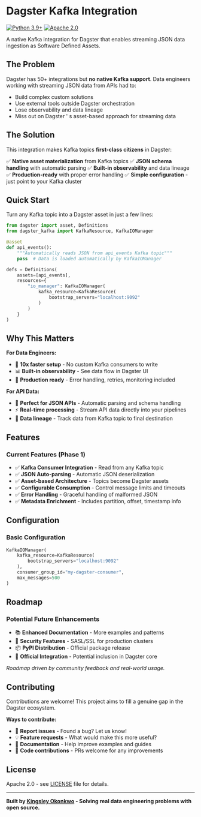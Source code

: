 ﻿# Dagster Kafka Integration

[![Python 3.9+](https://img.shields.io/badge/python-3.9+-blue.svg)](https://www.python.org/downloads/)
[![Apache 2.0](https://img.shields.io/badge/license-Apache%202.0-blue.svg)](LICENSE)

A native Kafka integration for Dagster that enables streaming JSON data ingestion as Software Defined Assets.

## The Problem

Dagster has 50+ integrations but **no native Kafka support**. Data engineers working with streaming JSON data from APIs had to:

- Build complex custom solutions
- Use external tools outside Dagster orchestration
- Lose observability and data lineage
- Miss out on Dagster
'
s asset-based approach for streaming data

## The Solution

This integration makes Kafka topics **first-class citizens** in Dagster:

✅ **Native asset materialization** from Kafka topics
✅ **JSON schema handling** with automatic parsing
✅ **Built-in observability** and data lineage
✅ **Production-ready** with proper error handling
✅ **Simple configuration** - just point to your Kafka cluster

## Quick Start

Turn any Kafka topic into a Dagster asset in just a few lines:

```python
from dagster import asset, Definitions
from dagster_kafka import KafkaResource, KafkaIOManager

@asset
def api_events():
    """Automatically reads JSON from api_events Kafka topic"""
    pass  # Data is loaded automatically by KafkaIOManager

defs = Definitions(
    assets=[api_events],
    resources={
        "io_manager": KafkaIOManager(
            kafka_resource=KafkaResource(
                bootstrap_servers="localhost:9092"
            )
        )
    }
)
```

## Why This Matters

**For Data Engineers:**
- 🚀 **10x faster setup** - No custom Kafka consumers to write
- 📊 **Built-in observability** - See data flow in Dagster UI
- 🔧 **Production ready** - Error handling, retries, monitoring included

**For API Data:**
- 📱 **Perfect for JSON APIs** - Automatic parsing and schema handling
- ⚡ **Real-time processing** - Stream API data directly into your pipelines
- 🔗 **Data lineage** - Track data from Kafka topic to final destination

## Features

### Current Features (Phase 1)
- ✅ **Kafka Consumer Integration** - Read from any Kafka topic
- ✅ **JSON Auto-parsing** - Automatic JSON deserialization
- ✅ **Asset-based Architecture** - Topics become Dagster assets
- ✅ **Configurable Consumption** - Control message limits and timeouts
- ✅ **Error Handling** - Graceful handling of malformed JSON
- ✅ **Metadata Enrichment** - Includes partition, offset, timestamp info

## Configuration

### Basic Configuration
```python
KafkaIOManager(
    kafka_resource=KafkaResource(
        bootstrap_servers="localhost:9092"
    ),
    consumer_group_id="my-dagster-consumer",
    max_messages=500
)
```

## Roadmap

### Potential Future Enhancements
- 📚 **Enhanced Documentation** - More examples and patterns
- 🔐 **Security Features** - SASL/SSL for production clusters
- 📦 **PyPI Distribution** - Official package release
- 🤝 **Official Integration** - Potential inclusion in Dagster core

*Roadmap driven by community feedback and real-world usage.*

## Contributing

Contributions are welcome! This project aims to fill a genuine gap in the Dagster ecosystem.

**Ways to contribute:**
- 🐛 **Report issues** - Found a bug? Let us know!
- 💡 **Feature requests** - What would make this more useful?
- 📝 **Documentation** - Help improve examples and guides
- 🔧 **Code contributions** - PRs welcome for any improvements

## License

Apache 2.0 - see [LICENSE](LICENSE) file for details.

---
**Built by [Kingsley Okonkwo](https://github.com/kingsley-123) - Solving real data engineering problems with open source.**
